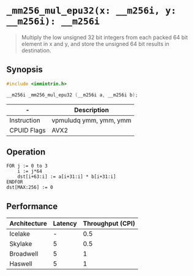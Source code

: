 `_mm256_mul_epu32(x: __m256i, y: __m256i): __m256i`
===================================================

> Multiply the low unsigned 32 bit integers from each packed 64 bit element in x and y, and store the unsigned 64 bit results in destination.

## Synopsis

```c
#include <immintrin.h>

__m256i _mm256_mul_epu32 (__m256i a, __m256i b);
```

| -           | Description            |
| ----------- | ---------------------- |
| Instruction | vpmuludq ymm, ymm, ymm |
| CPUID Flags | AVX2                   |

## Operation

```
FOR j := 0 to 3
	i := j*64
	dst[i+63:i] := a[i+31:i] * b[i+31:i]
ENDFOR
dst[MAX:256] := 0
```

## Performance

| Architecture | Latency | Throughput (CPI) |
| ------------ | ------- | ---------------- |
| Icelake      | -       | 0.5              |
| Skylake      | 5       | 0.5              |
| Broadwell    | 5       | 1                |
| Haswell      | 5       | 1                |
